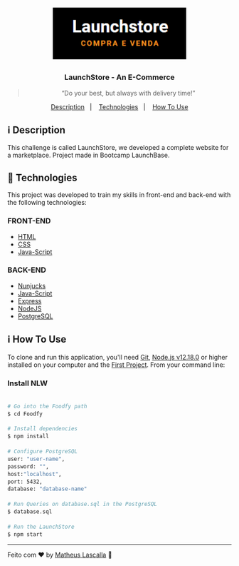 <h1 align="center">
    <img alt="LaunchStore" src="public/images/logo.png" width="300px" />
</h1>

<h3 align="center">
  LaunchStore - An E-Commerce
</h3>

<blockquote align="center">“Do your best, but always with delivery time!”</blockquote>


<p align="center">
  <a href="#information_source-description">Description</a>&nbsp;&nbsp;&nbsp;|&nbsp;&nbsp;&nbsp;
  <a href="#rocket-technologies">Technologies</a>&nbsp;&nbsp;&nbsp;|&nbsp;&nbsp;&nbsp;
  <a href="#information_source-how-to-use">How To Use</a>
</p>

## :information_source: Description
This challenge is called LaunchStore, we developed a complete website for a marketplace. Project made in Bootcamp LaunchBase.

## :rocket: Technologies

This project was developed to train my skills in front-end and back-end with the following technologies:

### FRONT-END
-  [HTML][HTML]
-  [CSS][CSS]
-  [Java-Script][Java-Script]


### BACK-END
-  [Nunjucks][Nunjucks]
-  [Java-Script][Java-Script]
-  [Express][Express]
-  [NodeJS][NodeJS]
-  [PostgreSQL][PostgreSQL]



## :information_source: How To Use

To clone and run this application, you'll need [Git](https://gitforwindows.org/), [Node.js v12.18.0][NodeJS] or higher installed on your computer and the [First Project](https://github.com/Matheus-nb/LaunchStore). From your command line:

### Install NLW
```bash

# Go into the Foodfy path
$ cd Foodfy

# Install dependencies
$ npm install

# Configure PostgreSQL
user: "user-name",
password: "",
host:"localhost",
port: 5432,
database: "database-name"

# Run Queries on database.sql in the PostgreSQL
$ database.sql

# Run the LaunchStore
$ npm start
```



---

Feito com :heart: by [Matheus Lascalla](https://www.linkedin.com/in/matheus-nb/) :wave: 

[NodeJS]: https://nodejs.org/
[CSS]:https://developer.mozilla.org/en-US/docs/Web/CSS
[Java-Script]:https://developer.mozilla.org/en-US/docs/Glossary/JavaScript
[HTML]:https://developer.mozilla.org/en-US/docs/Web/HTML
[Nunjucks]:https://mozilla.github.io/nunjucks/
[PostgreSQL]:https://www.postgresql.org/
[Express]:https://expressjs.com/pt-br/

